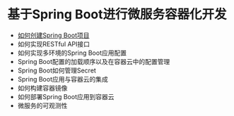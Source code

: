 # 基于Spring Boot进行微服务容器化开发

- [如何创建Spring Boot项目](./create_spring_boot_project.md)
- 如何实现RESTful API接口
- 如何实现多环境的Spring Boot应用配置
- Spring Boot配置的加载顺序以及在容器云中的配置管理
- Spring Boot如何管理Secret
- Spring Boot应用与容器云的集成
- 如何构建容器镜像
- 如何部署Spring Boot应用到容器云
- 微服务的可观测性
